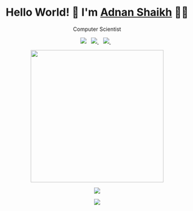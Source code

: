 <h1 align='center'> Hello World! 👋  I'm   <a href="https://10adnan75.github.io/" target="_blank"> Adnan Shaikh</a> 👨‍💻 </h1>

<p align='center'> Computer Scientist </p>

<p align='center'>
<a href="https://www.linkedin.com/in/10adnan75/" target="_blank"><img src="https://img.shields.io/badge/linkedin-%230077B5.svg?&style=for-the-badge&logo=linkedin&logoColor=white" /></a>&nbsp;&nbsp;
<a href="https://hackerrank.com/10adnan75" target="_blank"><img src="https://img.shields.io/badge/hackerrank-%07190B.svg?&style=for-the-badge&logo=hackerrank&logoColor=white" />        </a>&nbsp;&nbsp;
<a href="https://twitter.com/10adnan75" target="_blank"><img src="https://img.shields.io/badge/twitter-%231DA1F2.svg?&style=for-the-badge&logo=twitter&logoColor=white" />        </a>&nbsp;&nbsp;
</p>

<p align='center'><a href="#"><img src="https://github-readme-stats.vercel.app/api?username=10adnan75&show_icons=true&count_private=true&theme=dark" width="350"></a></p>

<p align='center'><img src='https://github-readme-stats.vercel.app/api/top-langs/?username=10adnan75&theme=light&hide_langs_below=1'/></p>

<p align='center'><a href="#"><img src="https://badges.pufler.dev/visits/10adnan75/10adnan75"></a></p>

